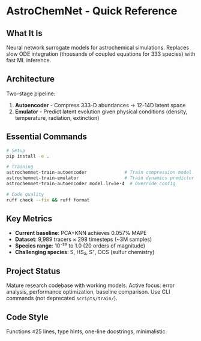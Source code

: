 # AstroChemNet - Quick Reference

## What It Is

Neural network surrogate models for astrochemical simulations. Replaces slow ODE integration (thousands of coupled equations for 333 species) with fast ML inference.

## Architecture

Two-stage pipeline:
1. **Autoencoder** - Compress 333-D abundances → 12-14D latent space
2. **Emulator** - Predict latent evolution given physical conditions (density, temperature, radiation, extinction)

## Essential Commands

```bash
# Setup
pip install -e .

# Training
astrochemnet-train-autoencoder              # Train compression model
astrochemnet-train-emulator                 # Train dynamics predictor
astrochemnet-train-autoencoder model.lr=1e-4  # Override config

# Code quality
ruff check --fix && ruff format
```

## Key Metrics

- **Current baseline**: PCA+KNN achieves 0.057% MAPE
- **Dataset**: 9,989 tracers × 298 timesteps (~3M samples)
- **Species range**: 10⁻²⁰ to 1.0 (20 orders of magnitude)
- **Challenging species**: S, HS₂, S⁺, OCS (sulfur chemistry)

## Project Status

Mature research codebase with working models. Active focus: error analysis, performance optimization, baseline comparison. Use CLI commands (not deprecated `scripts/train/`).

## Code Style

Functions ≤25 lines, type hints, one-line docstrings, minimalistic.
